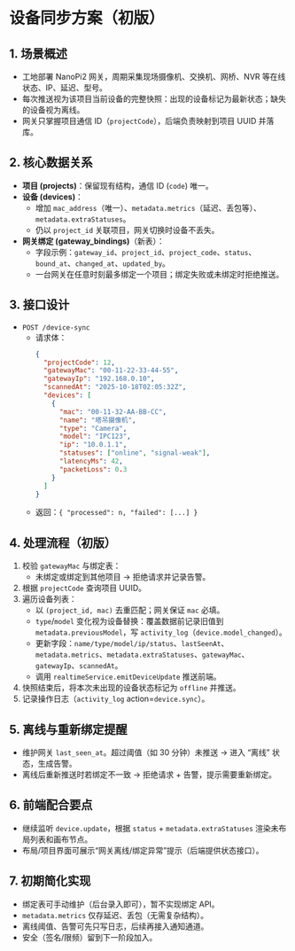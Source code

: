 # 设备同步方案（初版）

## 1. 场景概述
- 工地部署 NanoPi2 网关，周期采集现场摄像机、交换机、网桥、NVR 等在线状态、IP、延迟、型号。
- 每次推送视为该项目当前设备的完整快照：出现的设备标记为最新状态；缺失的设备视为离线。
- 网关只掌握项目通信 ID（`projectCode`），后端负责映射到项目 UUID 并落库。

## 2. 核心数据关系
- **项目 (projects)**：保留现有结构，通信 ID (`code`) 唯一。
- **设备 (devices)**：
  - 增加 `mac_address`（唯一）、`metadata.metrics`（延迟、丢包等）、`metadata.extraStatuses`。
  - 仍以 `project_id` 关联项目，网关切换时设备不丢失。
- **网关绑定 (gateway_bindings)**（新表）：
  - 字段示例：`gateway_id`、`project_id`、`project_code`、`status`、`bound_at`、`changed_at`、`updated_by`。
  - 一台网关在任意时刻最多绑定一个项目；绑定失败或未绑定时拒绝推送。

## 3. 接口设计
- `POST /device-sync`
  - 请求体：
    ```json
    {
      "projectCode": 12,
      "gatewayMac": "00-11-22-33-44-55",
      "gatewayIp": "192.168.0.10",
      "scannedAt": "2025-10-18T02:05:32Z",
      "devices": [
        {
          "mac": "00-11-32-AA-BB-CC",
          "name": "塔吊摄像机",
          "type": "Camera",
          "model": "IPC123",
          "ip": "10.0.1.1",
          "statuses": ["online", "signal-weak"],
          "latencyMs": 42,
          "packetLoss": 0.3
        }
      ]
    }
    ```
  - 返回：`{ "processed": n, "failed": [...] }`

## 4. 处理流程（初版）
1. 校验 `gatewayMac` 与绑定表：
   - 未绑定或绑定到其他项目 → 拒绝请求并记录告警。
2. 根据 `projectCode` 查询项目 UUID。
3. 遍历设备列表：
   - 以 `(project_id, mac)` 去重匹配；网关保证 `mac` 必填。
   - `type`/`model` 变化视为设备替换：覆盖数据前记录旧值到 `metadata.previousModel`，写 `activity_log`（`device.model_changed`）。
   - 更新字段：`name/type/model/ip/status`、`lastSeenAt`、`metadata.metrics`、`metadata.extraStatuses`、`gatewayMac`、`gatewayIp`、`scannedAt`。
   - 调用 `realtimeService.emitDeviceUpdate` 推送前端。
4. 快照结束后，将本次未出现的设备状态标记为 `offline` 并推送。
5. 记录操作日志（`activity_log` action=`device.sync`）。

## 5. 离线与重新绑定提醒
- 维护网关 `last_seen_at`。超过阈值（如 30 分钟）未推送 → 进入 “离线” 状态，生成告警。
- 离线后重新推送时若绑定不一致 → 拒绝请求 + 告警，提示需要重新绑定。

## 6. 前端配合要点
- 继续监听 `device.update`，根据 `status` + `metadata.extraStatuses` 渲染未布局列表和画布节点。
- 布局/项目界面可展示“网关离线/绑定异常”提示（后端提供状态接口）。

## 7. 初期简化实现
- 绑定表可手动维护（后台录入即可），暂不实现绑定 API。
- `metadata.metrics` 仅存延迟、丢包（无需复杂结构）。
- 离线阈值、告警可先只写日志，后续再接入通知通道。
- 安全（签名/限频）留到下一阶段加入。
